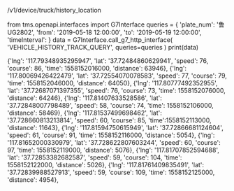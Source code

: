 /v1/device/truck/history_location

from tms.openapi.interfaces import G7Interface
queries = {
    'plate_num': '鲁UG2802',
    'from': '2019-05-18 12:00:00',
    'to': '2019-05-19 12:00:00',
    'timeInterval': 
}
data = G7Interface.call_g7_http_interface(
    'VEHICLE_HISTORY_TRACK_QUERY',
    queries=queries
)
print(data)

{'lng': '117.79348935295947', 'lat': '37.72484860629941', 'speed': 76, 'course': 86, 'time': 1558152016000, 'distance': 63946},
{'lng': '117.80069426422479', 'lat': '37.72554070078583', 'speed': 77, 'course': 79, 'time': 1558152046000, 'distance': 64050},
{'lng': '117.80777492352955', 'lat': '37.72687071397355', 'speed': 76, 'course': 73, 'time': 1558152076000, 'distance': 64246},
{'lng': '117.81407633528586', 'lat': '37.72848007798489', 'speed': 58, 'course': 74, 'time': 1558152106000, 'distance': 58469},
{'lng': '117.81537499698462', 'lat': '37.728660813213814', 'speed': 60, 'course': 85, 'time':1558152113000, 'distance': 11643},
{'lng': '117.81594750615949', 'lat': '37.72866681124604', 'speed': 61, 'course': 91, 'time': 1558152116000, 'distance': 5054},
{'lng': '117.81652000330979', 'lat': '37.728622807603244', 'speed': 60, 'course': 97, 'time': 1558152119000, 'distance': 5076},
{'lng': '117.81707852594688', 'lat': '37.72853382682587', 'speed': 59, 'course': 104, 'time': 1558152122000, 'distance': 5026},
{'lng': '117.81761409835491', 'lat': '37.72839988527913', 'speed': 59, 'course': 109, 'time': 1558152125000, 'distance': 4954}, 